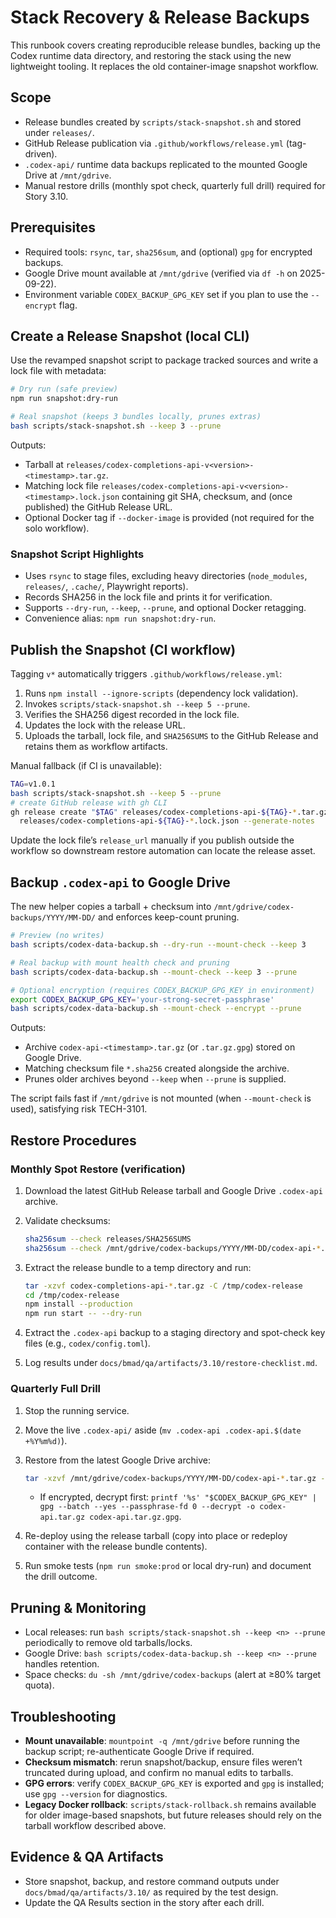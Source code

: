 # Stack Recovery & Release Backups

This runbook covers creating reproducible release bundles, backing up the Codex runtime data directory, and restoring the stack using the new lightweight tooling. It replaces the old container-image snapshot workflow.

## Scope

- Release bundles created by `scripts/stack-snapshot.sh` and stored under `releases/`.
- GitHub Release publication via `.github/workflows/release.yml` (tag-driven).
- `.codex-api/` runtime data backups replicated to the mounted Google Drive at `/mnt/gdrive`.
- Manual restore drills (monthly spot check, quarterly full drill) required for Story 3.10.

## Prerequisites

- Required tools: `rsync`, `tar`, `sha256sum`, and (optional) `gpg` for encrypted backups.
- Google Drive mount available at `/mnt/gdrive` (verified via `df -h` on 2025-09-22).
- Environment variable `CODEX_BACKUP_GPG_KEY` set if you plan to use the `--encrypt` flag.

## Create a Release Snapshot (local CLI)

Use the revamped snapshot script to package tracked sources and write a lock file with metadata:

```bash
# Dry run (safe preview)
npm run snapshot:dry-run

# Real snapshot (keeps 3 bundles locally, prunes extras)
bash scripts/stack-snapshot.sh --keep 3 --prune
```

Outputs:

- Tarball at `releases/codex-completions-api-v<version>-<timestamp>.tar.gz`.
- Matching lock file `releases/codex-completions-api-v<version>-<timestamp>.lock.json` containing git SHA, checksum, and (once published) the GitHub Release URL.
- Optional Docker tag if `--docker-image` is provided (not required for the solo workflow).

### Snapshot Script Highlights

- Uses `rsync` to stage files, excluding heavy directories (`node_modules`, `releases/`, `.cache/`, Playwright reports).
- Records SHA256 in the lock file and prints it for verification.
- Supports `--dry-run`, `--keep`, `--prune`, and optional Docker retagging.
- Convenience alias: `npm run snapshot:dry-run`.

## Publish the Snapshot (CI workflow)

Tagging `v*` automatically triggers `.github/workflows/release.yml`:

1. Runs `npm install --ignore-scripts` (dependency lock validation).
2. Invokes `scripts/stack-snapshot.sh --keep 5 --prune`.
3. Verifies the SHA256 digest recorded in the lock file.
4. Updates the lock with the release URL.
5. Uploads the tarball, lock file, and `SHA256SUMS` to the GitHub Release and retains them as workflow artifacts.

Manual fallback (if CI is unavailable):

```bash
TAG=v1.0.1
bash scripts/stack-snapshot.sh --keep 5 --prune
# create GitHub release with gh CLI
gh release create "$TAG" releases/codex-completions-api-${TAG}-*.tar.gz \
  releases/codex-completions-api-${TAG}-*.lock.json --generate-notes
```

Update the lock file’s `release_url` manually if you publish outside the workflow so downstream
restore automation can locate the release asset.

## Backup `.codex-api` to Google Drive

The new helper copies a tarball + checksum into `/mnt/gdrive/codex-backups/YYYY/MM-DD/` and enforces keep-count pruning.

```bash
# Preview (no writes)
bash scripts/codex-data-backup.sh --dry-run --mount-check --keep 3

# Real backup with mount health check and pruning
bash scripts/codex-data-backup.sh --mount-check --keep 3 --prune

# Optional encryption (requires CODEX_BACKUP_GPG_KEY in environment)
export CODEX_BACKUP_GPG_KEY='your-strong-secret-passphrase'
bash scripts/codex-data-backup.sh --mount-check --encrypt --prune
```

Outputs:

- Archive `codex-api-<timestamp>.tar.gz` (or `.tar.gz.gpg`) stored on Google Drive.
- Matching checksum file `*.sha256` created alongside the archive.
- Prunes older archives beyond `--keep` when `--prune` is supplied.

The script fails fast if `/mnt/gdrive` is not mounted (when `--mount-check` is used), satisfying risk TECH-3101.

## Restore Procedures

### Monthly Spot Restore (verification)

1. Download the latest GitHub Release tarball and Google Drive `.codex-api` archive.
2. Validate checksums:

   ```bash
   sha256sum --check releases/SHA256SUMS
   sha256sum --check /mnt/gdrive/codex-backups/YYYY/MM-DD/codex-api-*.sha256
   ```

3. Extract the release bundle to a temp directory and run:

   ```bash
   tar -xzvf codex-completions-api-*.tar.gz -C /tmp/codex-release
   cd /tmp/codex-release
   npm install --production
   npm run start -- --dry-run
   ```

4. Extract the `.codex-api` backup to a staging directory and spot-check key files (e.g., `codex/config.toml`).
5. Log results under `docs/bmad/qa/artifacts/3.10/restore-checklist.md`.

### Quarterly Full Drill

1. Stop the running service.
2. Move the live `.codex-api/` aside (`mv .codex-api .codex-api.$(date +%Y%m%d)`).
3. Restore from the latest Google Drive archive:

   ```bash
   tar -xzvf /mnt/gdrive/codex-backups/YYYY/MM-DD/codex-api-*.tar.gz -C .
   ```

   - If encrypted, decrypt first: `printf '%s' "$CODEX_BACKUP_GPG_KEY" | gpg --batch --yes --passphrase-fd 0 --decrypt -o codex-api.tar.gz codex-api.tar.gz.gpg`.

4. Re-deploy using the release tarball (copy into place or redeploy container with the release bundle contents).
5. Run smoke tests (`npm run smoke:prod` or local dry-run) and document the drill outcome.

## Pruning & Monitoring

- Local releases: run `bash scripts/stack-snapshot.sh --keep <n> --prune` periodically to remove old tarballs/locks.
- Google Drive: `bash scripts/codex-data-backup.sh --keep <n> --prune` handles retention.
- Space checks: `du -sh /mnt/gdrive/codex-backups` (alert at ≥80% target quota).

## Troubleshooting

- **Mount unavailable**: `mountpoint -q /mnt/gdrive` before running the backup script; re-authenticate Google Drive if required.
- **Checksum mismatch**: rerun snapshot/backup, ensure files weren’t truncated during upload, and confirm no manual edits to tarballs.
- **GPG errors**: verify `CODEX_BACKUP_GPG_KEY` is exported and `gpg` is installed; use `gpg --version` for diagnostics.
- **Legacy Docker rollback**: `scripts/stack-rollback.sh` remains available for older image-based snapshots, but future releases should rely on the tarball workflow described above.

## Evidence & QA Artifacts

- Store snapshot, backup, and restore command outputs under `docs/bmad/qa/artifacts/3.10/` as required by the test design.
- Update the QA Results section in the story after each drill.
